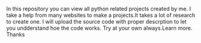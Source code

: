 In this repository you can view all python related projects created by me.
I take a help from many websites to make a projects.It takes a lot of research to create one.
I will upload the source code with proper descrption to let you undderstand hoe the code works.
Try at your own always.Learn more.
Thanks

